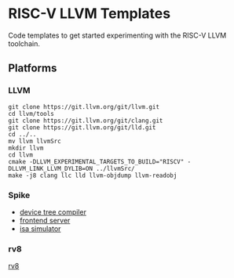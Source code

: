 # RISC-V LLVM Templates
Code templates to get started experimenting with the RISC-V LLVM toolchain.


## Platforms

### LLVM
```
git clone https://git.llvm.org/git/llvm.git
cd llvm/tools
git clone https://git.llvm.org/git/clang.git
git clone https://git.llvm.org/git/lld.git
cd ../..
mv llvm llvmSrc
mkdir llvm
cd llvm
cmake -DLLVM_EXPERIMENTAL_TARGETS_TO_BUILD="RISCV" -DLLVM_LINK_LLVM_DYLIB=ON ../llvmSrc/
make -j8 clang llc lld llvm-objdump llvm-readobj
```

### Spike
- [device tree compiler](https://github.com/dgibson/dtc)
- [frontend server](https://github.com/riscv/riscv-fesvr)
- [isa simulator](https://github.com/riscv/riscv-isa-sim)

### rv8
[rv8](https://github.com/rv8-io/rv8)
